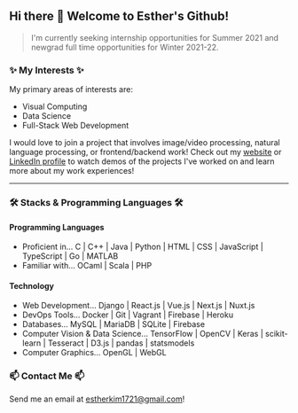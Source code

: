 ##  Hi there 👋 Welcome to Esther's Github!

> I'm currently seeking internship opportunities for Summer 2021 and newgrad full time opportunities for Winter 2021-22.

### ✨ My Interests ✨
My primary areas of interests are:
- Visual Computing
- Data Science
- Full-Stack Web Development

I would love to join a project that involves image/video processing, natural language processing, or frontend/backend work! Check out my [website](https://estherkim99.github.io) or [LinkedIn profile](https://www.linkedin.com/in/yoo-kyung-kim/) to watch demos of the projects I've worked on and learn more about my work experiences!

---

### 🛠 Stacks & Programming Languages 🛠
#### Programming Languages
- Proficient in... C | C++ | Java | Python | HTML | CSS | JavaScript | TypeScript | Go | MATLAB
- Familiar with... OCaml | Scala | PHP

#### Technology
- Web Development... Django | React.js | Vue.js | Next.js | Nuxt.js
- DevOps Tools... Docker | Git | Vagrant | Firebase | Heroku
- Databases... MySQL | MariaDB | SQLite | Firebase
- Computer Vision & Data Science... TensorFlow | OpenCV | Keras | scikit-learn | Tesseract | D3.js | pandas | statsmodels
- Computer Graphics... OpenGL | WebGL


### 📫 Contact Me 📫
Send me an email at estherkim1721@gmail.com!

<!--
**estherkim99/estherkim99** is a ✨ _special_ ✨ repository because its `README.md` (this file) appears on your GitHub profile.

Here are some ideas to get you started:

- 🔭 I’m currently working on ...
- 🌱 I’m currently learning ...
- 👯 I’m looking to collaborate on ...
- 🤔 I’m looking for help with ...
- 💬 Ask me about ...
- 📫 How to reach me: ...
- 😄 Pronouns: ...
- ⚡ Fun fact: ...
-->
